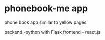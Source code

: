 # phonebook-me app

phone book app similar to yellow pages

backend -python with Flask
frontend - react.js

